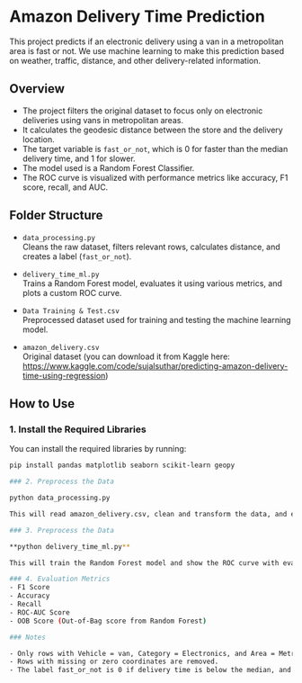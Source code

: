 # Amazon Delivery Time Prediction

This project predicts if an electronic delivery using a van in a metropolitan area is fast or not. We use machine learning to make this prediction based on weather, traffic, distance, and other delivery-related information.

## Overview

- The project filters the original dataset to focus only on electronic deliveries using vans in metropolitan areas.
- It calculates the geodesic distance between the store and the delivery location.
- The target variable is `fast_or_not`, which is 0 for faster than the median delivery time, and 1 for slower.
- The model used is a Random Forest Classifier.
- The ROC curve is visualized with performance metrics like accuracy, F1 score, recall, and AUC.

## Folder Structure

- `data_processing.py`  
  Cleans the raw dataset, filters relevant rows, calculates distance, and creates a label (`fast_or_not`).

- `delivery_time_ml.py`  
  Trains a Random Forest model, evaluates it using various metrics, and plots a custom ROC curve.

- `Data Training & Test.csv`  
  Preprocessed dataset used for training and testing the machine learning model.

- `amazon_delivery.csv`  
  Original dataset (you can download it from Kaggle here:  
  https://www.kaggle.com/code/sujalsuthar/predicting-amazon-delivery-time-using-regression)

## How to Use

### 1. Install the Required Libraries

You can install the required libraries by running:

```bash
pip install pandas matplotlib seaborn scikit-learn geopy

### 2. Preprocess the Data

python data_processing.py

This will read amazon_delivery.csv, clean and transform the data, and export it as Data Training & Test.csv.

### 3. Preprocess the Data

**python delivery_time_ml.py**

This will train the Random Forest model and show the ROC curve with evaluation metrics displayed on the plot.

### 4. Evaluation Metrics
- F1 Score
- Accuracy
- Recall
- ROC-AUC Score
- OOB Score (Out-of-Bag score from Random Forest)

### Notes

- Only rows with Vehicle = van, Category = Electronics, and Area = Metropolitian are used.
- Rows with missing or zero coordinates are removed.
- The label fast_or_not is 0 if delivery time is below the median, and 1 otherwise.
